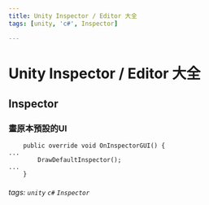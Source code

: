 ```yaml
---
title: Unity Inspector / Editor 大全
tags: [unity, 'c#', Inspector]

---
```


# Unity Inspector / Editor 大全

## Inspector


### 畫原本預設的UI

```csharp=
    public override void OnInspectorGUI() {
...
        DrawDefaultInspector();
...
    }
```


###### tags: `unity` `c#` `Inspector`
